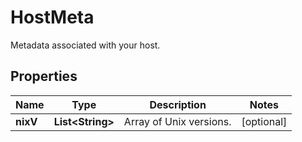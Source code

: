 # HostMeta

Metadata associated with your host.

## Properties

| Name     | Type                   | Description             | Notes      |
| -------- | ---------------------- | ----------------------- | ---------- |
| **nixV** | **List&lt;String&gt;** | Array of Unix versions. | [optional] |
